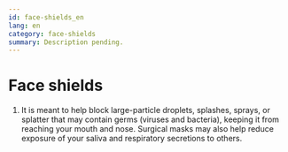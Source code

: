 ```yaml
---
id: face-shields_en
lang: en
category: face-shields
summary: Description pending.
---
```


# Face shields

1. It is meant to help block large-particle droplets, splashes, sprays, or
 splatter that may contain germs (viruses and bacteria), keeping it from reaching your mouth and nose. Surgical masks may also help reduce exposure of your saliva and respiratory secretions to others.
